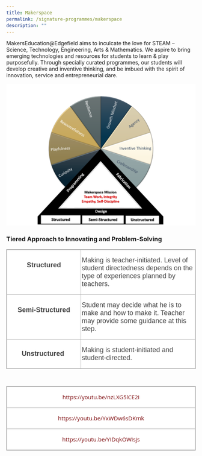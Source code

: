 ```yaml
---
title: Makerspace
permalink: /signature-programmes/makerspace
description: ""
---
```

MakersEducation@Edgefield aims to inculcate the love for STEAM – Science, Technology, Engineering, Arts & Mathematics. We aspire to bring emerging technologies and resources for students to learn & play purposefully. Through specially curated programmes, our students will develop creative and inventive thinking, and be imbued with the spirit of innovation, service and entrepreneurial dare.

![](/images/Makerspace1.png)

### Tiered Approach to Innovating and Problem-Solving

<table class="ive_eobj_center iveo_table ives_tab_simple3" width="624" style="margin: auto; outline: 0px; padding: 0px; border-collapse: collapse; clear: both; border: 1px solid rgb(170, 170, 170); color: rgb(69, 69, 69); font-family: &quot;Open Sans&quot;, sans-serif; font-size: 15px; font-style: normal; font-variant-ligatures: normal; font-variant-caps: normal; font-weight: 500; letter-spacing: normal; orphans: 2; text-align: left; text-transform: none; white-space: normal; widows: 2; word-spacing: 0px; -webkit-text-stroke-width: 0px; background-color: rgb(255, 255, 255); text-decoration-thickness: initial; text-decoration-style: initial; text-decoration-color: initial;"><tbody class="" style="margin: 0px; outline: 0px; padding: 0px;"><tr class="" style="margin: 0px; outline: 0px; padding: 0px;"><td width="228" class="" style="margin: 0px; outline: 0px; padding: 2px; text-align: center; border: 1px solid rgb(170, 170, 170);"><p class="" style="margin: 1em 0px; outline: 0px; padding: 0px; line-height: 21px;"><b class="" style="margin: 0px; outline: 0px; padding: 0px;"><span lang="EN-SG" class="" style="margin: 0px; outline: 0px; padding: 0px;"><font face="arial, sans-serif" size="4" style="margin: 0px; outline: 0px; padding: 0px;">Structured</font></span></b></p><p class="" style="margin: 1em 0px; outline: 0px; padding: 0px; line-height: 21px;"><span class="" style="margin: 0px; outline: 0px; padding: 0px;"><font face="arial, sans-serif" size="4" style="margin: 0px; outline: 0px; padding: 0px;">&nbsp;</font></span></p></td><td width="396" class="" style="margin: 0px; outline: 0px; padding: 2px; text-align: center; border: 1px solid rgb(170, 170, 170);"><p class="" style="margin: 1em 0px; outline: 0px; padding: 0px; line-height: 21px; text-align: left;"><font face="arial, sans-serif" size="4" style="margin: 0px; outline: 0px; padding: 0px;"><span class="" style="margin: 0px; outline: 0px; padding: 0px; background-color: initial;">Making is teacher-initiated. Level of student directedness depends on the type of experiences planned by teachers.</span><br style="margin: 0px; outline: 0px; padding: 0px;"></font></p></td></tr><tr class="" style="margin: 0px; outline: 0px; padding: 0px;"><td width="228" class="" style="margin: 0px; outline: 0px; padding: 2px; text-align: center; border: 1px solid rgb(170, 170, 170);"><p class="" style="margin: 1em 0px; outline: 0px; padding: 0px; line-height: 21px;"><font face="arial, sans-serif" size="4" style="margin: 0px; outline: 0px; padding: 0px;"><b class="" style="margin: 0px; outline: 0px; padding: 0px;"><span lang="EN-SG" class="" style="margin: 0px; outline: 0px; padding: 0px;">Semi-Structured</span></b><span lang="EN-SG" class="" style="margin: 0px; outline: 0px; padding: 0px;"></span><span class="" style="margin: 0px; outline: 0px; padding: 0px;"></span></font></p><p class="" style="margin: 1em 0px; outline: 0px; padding: 0px; line-height: 21px;"><b class="" style="margin: 0px; outline: 0px; padding: 0px;"><span lang="EN-SG" class="" style="margin: 0px; outline: 0px; padding: 0px;"><font face="arial, sans-serif" size="4" style="margin: 0px; outline: 0px; padding: 0px;">&nbsp;</font></span></b></p></td><td width="396" class="" style="margin: 0px; outline: 0px; padding: 2px; text-align: center; border: 1px solid rgb(170, 170, 170);"><p class="" style="margin: 1em 0px; outline: 0px; padding: 0px; line-height: 21px; text-align: left;"><span class="" style="margin: 0px; outline: 0px; padding: 0px;"><font size="4" face="arial, sans-serif" style="margin: 0px; outline: 0px; padding: 0px;">Student may decide what he is to make and how to make it. Teacher may provide some guidance at this step.</font></span></p></td></tr><tr class="" style="margin: 0px; outline: 0px; padding: 0px;"><td width="228" class="" style="margin: 0px; outline: 0px; padding: 2px; text-align: center; border: 1px solid rgb(170, 170, 170);"><p class="" style="margin: 1em 0px; outline: 0px; padding: 0px; line-height: 21px;"><b class="" style="margin: 0px; outline: 0px; padding: 0px;"><span lang="EN-SG" class="" style="margin: 0px; outline: 0px; padding: 0px;"><font face="arial, sans-serif" size="4" style="margin: 0px; outline: 0px; padding: 0px;">Unstructured</font></span></b><b class="" style="margin: 0px; outline: 0px; padding: 0px; background-color: initial; font-size: 0.9375em;"><span lang="EN-SG" class="" style="margin: 0px; outline: 0px; padding: 0px;"><font face="arial, sans-serif" size="4" style="margin: 0px; outline: 0px; padding: 0px;">&nbsp;</font></span></b></p></td><td width="396" class="" style="margin: 0px; outline: 0px; padding: 2px; text-align: center; border: 1px solid rgb(170, 170, 170);"><p class="" style="margin: 1em 0px; outline: 0px; padding: 0px; line-height: 21px; text-align: left;"><span class="" style="margin: 0px; outline: 0px; padding: 0px;"><font size="4" face="arial, sans-serif" style="margin: 0px; outline: 0px; padding: 0px;">Making is student-initiated and student-directed.</font></span></p></td></tr></tbody></table>

 

<table class="ive_eobj_center iveo_table ives_tab_simple3" style="margin: auto; outline: 0px; padding: 0px; border-collapse: collapse; clear: both; border: 1px solid rgb(170, 170, 170); color: rgb(69, 69, 69); font-family: &quot;Open Sans&quot;, sans-serif; font-size: 15px; font-style: normal; font-variant-ligatures: normal; font-variant-caps: normal; font-weight: 500; letter-spacing: normal; orphans: 2; text-align: left; text-transform: none; white-space: normal; widows: 2; word-spacing: 0px; -webkit-text-stroke-width: 0px; background-color: rgb(255, 255, 255); text-decoration-thickness: initial; text-decoration-style: initial; text-decoration-color: initial;"><tbody class="" style="margin: 0px; outline: 0px; padding: 0px;"><tr class="" style="margin: 0px; outline: 0px; padding: 0px;"><td width="623" class="" style="margin: 0px; outline: 0px; padding: 2px; text-align: center; border: 1px solid rgb(170, 170, 170);"><p class="" style="margin: 1em 0px; outline: 0px; padding: 0px; line-height: 21px;"><span class="" style="margin: 0px; outline: 0px; padding: 0px;"><a href="https://youtu.be/nzLXG5lCE2I" target="_blank" style="margin: 0px; outline: 0px; padding: 0px; color: rgb(124, 8, 11); text-decoration: none;">https://youtu.be/nzLXG5lCE2I</a></span></p></td></tr><tr class="" style="margin: 0px; outline: 0px; padding: 0px;"><td width="623" class="" style="margin: 0px; outline: 0px; padding: 2px; text-align: center; border: 1px solid rgb(170, 170, 170);"><p class="" style="margin: 1em 0px; outline: 0px; padding: 0px; line-height: 21px;"><span class="" style="margin: 0px; outline: 0px; padding: 0px;"><a href="https://youtu.be/YxWDw6sDKmk" target="_blank" style="margin: 0px; outline: 0px; padding: 0px; color: rgb(124, 8, 11); text-decoration: none;">https://youtu.be/YxWDw6sDKmk</a></span></p></td></tr><tr class="" style="margin: 0px; outline: 0px; padding: 0px;"><td width="623" class="" style="margin: 0px; outline: 0px; padding: 2px; text-align: center; border: 1px solid rgb(170, 170, 170);"><p class="" style="margin: 1em 0px; outline: 0px; padding: 0px; line-height: 21px;"><span class="" style="margin: 0px; outline: 0px; padding: 0px;"><a href="https://youtu.be/YIDqkOWisjs" target="_blank" style="margin: 0px; outline: 0px; padding: 0px; color: rgb(124, 8, 11); text-decoration: none;">https://youtu.be/YIDqkOWisjs</a></span></p></td></tr></tbody></table>
